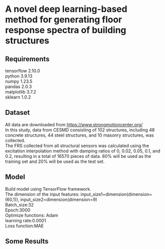 # A novel deep learning-based method for generating floor response spectra of building structures

## Requirements
tensorflow 2.10.0  
python 3.9.13  
numpy 1.23.5  
pandas 2.0.3  
matplotlib 3.7.2  
sklearn 1.0.2  
## Dataset
All data are downloaded from https://www.strongmotioncenter.org/  
In this study, data from CESMD consisting of 102 structures, including 48 concrete structures, 44 steel structures, and 10 masonry structures, was collected.   
The FRS collected from all structural sensors was calculated using the excitation interpolation method with damping ratios of 0, 0.02, 0.05, 0.1, and 0.2, resulting in a total of 16570 pieces of data. 80% will be used as the training set and 20% will be used as the test set.
## Model
Build model using TensorFlow framework.  
The dimension of the input features: input_size1=dimension(dimension=(60,1)),
input_size2=dimension(dimension=9)  
Batch_size:32  
Epoch:3000  
Optimize functions: Adam  
learning rate:0.0001  
Loss function:MAE  
## Some Results
